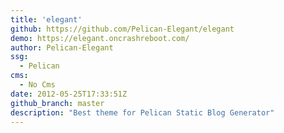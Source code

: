 ```yaml
---
title: 'elegant'
github: https://github.com/Pelican-Elegant/elegant
demo: https://elegant.oncrashreboot.com/
author: Pelican-Elegant
ssg:
  - Pelican
cms:
  - No Cms
date: 2012-05-25T17:33:51Z
github_branch: master
description: "Best theme for Pelican Static Blog Generator"
---
```

